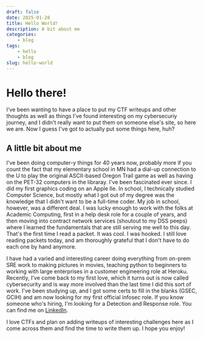 ```yaml
---
draft: false
date: 2025-01-28
title: Hello World!
description: A bit about me
categories:
    - blog
tags:
    - hello
    - blog
slug: hello-world
---
```


# Hello there!

I've been wanting to have a place to put my CTF writeups and other thoughts
as well as things I've found interesting on my cybersecuriy journey, and I
didn't really want to put them on someone else's site, so here we are. Now I
guess I've got to actually put some things here, huh?
<!-- more -->

## A little bit about me

I've been doing computer-y things for 40 years now, probably more if you count
the fact that my elementary school in MN had a dial-up connection to the U to
play the original ASCII-based Oregon Trail game as well as having on the PET-32
computers in the libraray. I've been fascinated ever since. I did my first
graphics coding on an Apple IIe. In school, I technically studied Computer
Science, but mostly what I got out of my degree was the knowledge that I didn't
want to be a full-time coder. My job in school, however, was a different deal.
I was lucky enough to work with the folks at Academic Computing, first in a
help desk role for a couple of years, and then moving into contract network
services (shoutout to my DSS peeps) where I learned the fundamentals that
are still serving me well to this day. That's the first time I read a packet.
It was cool. I was hooked. I still love reading packets today, and am
thoroughly grateful that I don't have to do each one by hand anymore.

I have had a varied and interesting career doing everything from on-prem SRE
work to making pictures in movies, teaching python to beginners to working
with large enterprises in a customer engineering role at Heroku. Recently,
I've come back to my first love, which it turns out is now called
cybersecurity and is way more involved than the last time I did this sort
of work. I've been studying up, and I got some certs to fill in the blanks
(GSEC, GCIH) and am now looking for my first official infosec role. If you
know someone who's hiring, I'm looking for a Detection and Response role.
You can find me on [LinkedIn](https://www.linkedin.com/in/cynthiadueltgen/).

I love CTFs and plan on adding writeups of interesting challenges here as I
come across them and find the time to write them up. I hope you enjoy!


